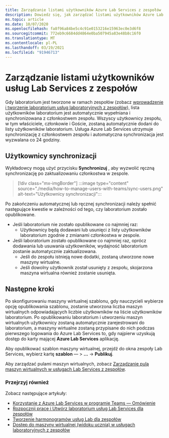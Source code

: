 ```yaml
---
title: Zarządzanie listami użytkowników Azure Lab Services z zespołów
description: Dowiedz się, jak zarządzać listami użytkowników Azure Lab Services z zespołów.
ms.topic: article
ms.date: 10/07/2020
ms.openlocfilehash: fa8f96a84be5c4c91e0153216e15963ec0e3d6f8
ms.sourcegitcommit: 772eb9c6684dd4864e0ba507945a83e48b8c16f0
ms.translationtype: MT
ms.contentlocale: pl-PL
ms.lasthandoff: 03/19/2021
ms.locfileid: "91946713"
---
```

# <a name="manage-lab-services-user-lists-from-teams"></a>Zarządzanie listami użytkowników usług Lab Services z zespołów

Gdy laboratorium jest tworzone w ramach zespołów (zobacz [wprowadzenie i tworzenie laboratorium usług laboratoryjnych z zespołów](how-to-get-started-create-lab-within-teams.md)), lista użytkowników laboratorium jest automatycznie wypełniana i synchronizowana z członkostwem zespołu. Wszyscy użytkownicy zespołu, w tym właściciele, członkowie i Goście, zostaną automatycznie dodani do listy użytkowników laboratorium. Usługa Azure Lab Services utrzymuje synchronizację z członkostwem zespołu i automatyczna synchronizacja jest wyzwalana co 24 godziny. 

## <a name="sync-users"></a>Użytkownicy synchronizacji

Wykładowcy mogą użyć przycisku **Synchronizuj** , aby wyzwolić ręczną synchronizację po zaktualizowaniu członkostwa w zespole. 

> [!div class="mx-imgBorder"]
> :::image type="content" source="./media/how-to-manage-users-with-teams/sync-users.png" alt-text="Użytkownicy synchronizacji":::

Po zakończeniu automatycznej lub ręcznej synchronizacji należy spełnić następujące kwestie w zależności od tego, czy laboratorium zostało opublikowane.

* Jeśli laboratorium nie zostało opublikowane co najmniej raz:
    * Użytkownicy będą dodawani lub usunięci z listy użytkowników laboratorium zgodnie z zmianami członkostwa w zespole. 
* Jeśli laboratorium zostało opublikowane co najmniej raz, oprócz dodawania lub usuwania użytkowników, wydajność laboratorium zostanie automatycznie zaktualizowana.
    * Jeśli do zespołu istnieją nowe dodatki, zostaną utworzone nowe maszyny wirtualne.
    * Jeśli dowolny użytkownik został usunięty z zespołu, skojarzona maszyna wirtualna również zostanie usunięta.

## <a name="next-steps"></a>Następne kroki

Po skonfigurowaniu maszyny wirtualnej szablonu, gdy nauczycieli wybierze opcję opublikowania szablonu, zostanie utworzona liczba maszyn wirtualnych odpowiadających liczbie użytkowników na liście użytkowników laboratorium. Po opublikowaniu laboratorium i utworzeniu maszyn wirtualnych użytkownicy zostaną automatycznie zarejestrowani do laboratorium, a maszyny wirtualne zostaną przypisane do nich podczas pierwszego logowania do Azure Lab Services to, gdy najpierw uzyskują dostęp do karty mającej **Azure Lab Services** aplikację. 

Aby opublikować szablon maszyny wirtualnej, przejdź do okna zespoły Lab Services, wybierz kartę **szablon** — > **...**  ->  **Publikuj**.

Aby zarządzać pulami maszyn wirtualnych, zobacz [Zarządzanie pulą maszyn wirtualnych w usługach Lab Services z zespołów](how-to-manage-vm-pool-within-teams.md).

### <a name="also-review"></a>Przejrzyj również

Zobacz następujące artykuły:

- [Korzystanie z Azure Lab Services w programie Teams — Omówienie](lab-services-within-teams-overview.md)
- [Rozpocznij pracę i Utwórz laboratorium usług Lab Services dla zespołów](how-to-get-started-create-lab-within-teams.md)
- [Tworzenie harmonogramów usług Lab dla zespołów](how-to-create-schedules-within-teams.md)
- [Dostęp do maszyny wirtualnej (widoku ucznia) w usługach laboratoryjnych z zespołów](how-to-access-vm-for-students-within-teams.md)

